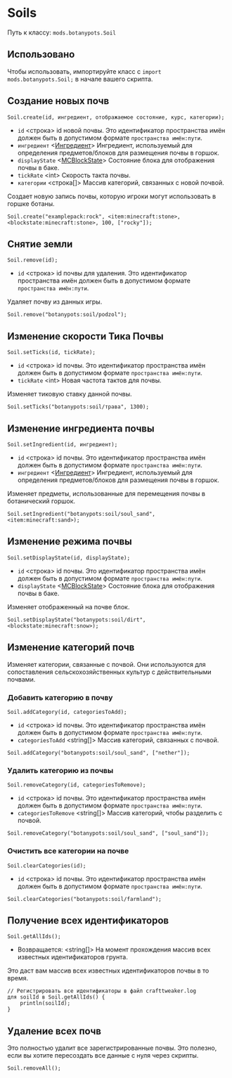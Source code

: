 # Soils

Путь к классу: `mods.botanypots.Soil`

## Использовано

Чтобы использовать, импортируйте класс с `import mods.botanypots.Soil;` в начале вашего скрипта.

## Создание новых почв

`Soil.create(id, ингредиент, отображаемое состояние, курс, категории);`

- `id` &lt;строка> id новой почвы. Это идентификатор пространства имён должен быть в допустимом формате `пространства имён:пути`.
- `ингредиент` <[Ингредиент](/vanilla/api/items/IIngredient)> Ингредиент, используемый для определения предметов/блоков для размещения почвы в горшок.
- `displayState` <[MCBlockState](/vanilla/api/blocks/MCBlockState)> Состояние блока для отображения почвы в баке.
- `tickRate` &lt;int> Скорость такта почвы.
- `категории` &lt;строка[]> Массив категорий, связанных с новой почвой.

Создает новую запись почвы, которую игроки могут использовать в горшке ботаны.

```zenscript
Soil.create("examplepack:rock", <item:minecraft:stone>, <blockstate:minecraft:stone>, 100, ["rocky"]);
```

## Снятие земли

`Soil.remove(id);`

- `id` &lt;строка> id почвы для удаления. Это идентификатор пространства имён должен быть в допустимом формате `пространства имён:пути`.

Удаляет почву из данных игры.

```zenscript
Soil.remove("botanypots:soil/podzol");
```

## Изменение скорости Тика Почвы

`Soil.setTicks(id, tickRate);`

- `id` &lt;строка> id почвы. Это идентификатор пространства имён должен быть в допустимом формате `пространства имён:пути`.
- `tickRate` &lt;int> Новая частота тактов для почвы.

Изменяет тиковую ставку данной почвы.

```zenscript
Soil.setTicks("botanypots:soil/трава", 1300);
```

## Изменение ингредиента почвы

`Soil.setIngredient(id, ингредиент);`

- `id` &lt;строка> id почвы. Это идентификатор пространства имён должен быть в допустимом формате `пространства имён:пути`.
- `ингредиент` <[Ингредиент](/vanilla/api/items/IIngredient)> Ингредиент, используемый для определения предметов/блоков для размещения почвы в горшок.

Изменяет предметы, использованные для перемещения почвы в ботанический горшок.

```zenscript
Soil.setIngredient("botanypots:soil/soul_sand", <item:minecraft:sand>);
```

## Изменение режима почвы

`Soil.setDisplayState(id, displayState);`

- `id` &lt;строка> id почвы. Это идентификатор пространства имён должен быть в допустимом формате `пространства имён:пути`.
- `displayState` <[MCBlockState](/vanilla/api/blocks/MCBlockState)> Состояние блока для отображения почвы в баке.

Изменяет отображенный на почве блок.

```zenscript
Soil.setDisplayState("botanypots:soil/dirt", <blockstate:minecraft:snow>);
```

## Изменение категорий почв

Изменяет категории, связанные с почвой. Они используются для сопоставления сельскохозяйственных культур с действительными почвами.

### Добавить категорию в почву

`Soil.addCategory(id, categoriesToAdd);`

- `id` &lt;строка> id почвы. Это идентификатор пространства имён должен быть в допустимом формате `пространства имён:пути`.
- `categoriesToAdd` &lt;string[]> Массив категорий, связанных с почвой.

```zenscript
Soil.addCategory("botanypots:soil/soul_sand", ["nether"]);
```

### Удалить категорию из почвы

`Soil.removeCategory(id, categoriesToRemove);`

- `id` &lt;строка> id почвы. Это идентификатор пространства имён должен быть в допустимом формате `пространства имён:пути`.
- `categoriesToRemove` &lt;string[]> Массив категорий, чтобы разделить с почвой.

```zenscript
Soil.removeCategory("botanypots:soil/soul_sand", ["soul_sand"]);
```

### Очистить все категории на почве

`Soil.clearCategories(id);`

- `id` &lt;строка> id почвы. Это идентификатор пространства имён должен быть в допустимом формате `пространства имён:пути`.

```zenscript
Soil.clearCategories("botanypots:soil/farmland");
```

## Получение всех идентификаторов

`Soil.getAllIds();`

- Возвращается: &lt;string[]> На момент прохождения массив всех известных идентификаторов грунта.

Это даст вам массив всех известных идентификаторов почвы в то время.

```zenscript
// Регистрировать все идентификаторы в файл crafttweaker.log
для soilId в Soil.getAllIds() {
    println(soilId);
}
```

## Удаление всех почв

Это полностью удалит все зарегистрированные почвы. Это полезно, если вы хотите пересоздать все данные с нуля через скрипты.

```zenscript
Soil.removeAll();
```
